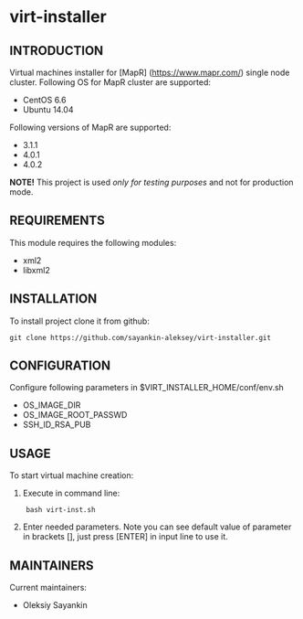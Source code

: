 virt-installer
==============

INTRODUCTION
------------

Virtual machines installer for [MapR] (https://www.mapr.com/) single node cluster. Following OS for MapR cluster
 are supported:

- CentOS 6.6
- Ubuntu 14.04

Following versions of MapR are supported:

- 3.1.1
- 4.0.1
- 4.0.2

**NOTE!** This project is used *only for testing purposes* and not for production mode.

REQUIREMENTS
------------

This module requires the following modules:

- xml2
- libxml2


INSTALLATION
------------

To install project clone it from github:

```
git clone https://github.com/sayankin-aleksey/virt-installer.git
```

CONFIGURATION
-------------

Configure following parameters in $VIRT_INSTALLER_HOME/conf/env.sh

- OS_IMAGE_DIR
- OS_IMAGE_ROOT_PASSWD
- SSH_ID_RSA_PUB

USAGE
-----

To start virtual machine creation:

1) Execute in command line:

```
    bash virt-inst.sh
```

2) Enter needed parameters. Note you can see default value of parameter in brackets [],
   just press [ENTER] in input line to use it.


MAINTAINERS
-----------

Current maintainers:

* Oleksiy Sayankin
